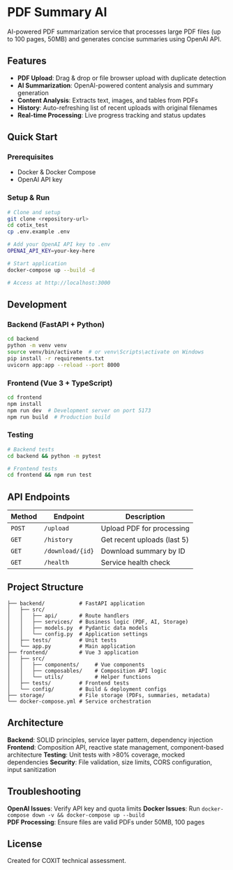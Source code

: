 # PDF Summary AI

AI-powered PDF summarization service that processes large PDF files (up to 100 pages, 50MB) and generates concise summaries using OpenAI API.

## Features

- **PDF Upload**: Drag & drop or file browser upload with duplicate detection
- **AI Summarization**: OpenAI-powered content analysis and summary generation  
- **Content Analysis**: Extracts text, images, and tables from PDFs
- **History**: Auto-refreshing list of recent uploads with original filenames
- **Real-time Processing**: Live progress tracking and status updates

## Quick Start

### Prerequisites
- Docker & Docker Compose
- OpenAI API key

### Setup & Run
```bash
# Clone and setup
git clone <repository-url>
cd cotix_test
cp .env.example .env

# Add your OpenAI API key to .env
OPENAI_API_KEY=your-key-here

# Start application
docker-compose up --build -d

# Access at http://localhost:3000
```

## Development

### Backend (FastAPI + Python)
```bash
cd backend
python -m venv venv
source venv/bin/activate  # or venv\Scripts\activate on Windows
pip install -r requirements.txt
uvicorn app:app --reload --port 8000
```

### Frontend (Vue 3 + TypeScript)
```bash
cd frontend
npm install
npm run dev  # Development server on port 5173
npm run build  # Production build
```

### Testing
```bash
# Backend tests
cd backend && python -m pytest

# Frontend tests  
cd frontend && npm run test
```

## API Endpoints

| Method | Endpoint | Description |
|--------|----------|-------------|
| `POST` | `/upload` | Upload PDF for processing |
| `GET` | `/history` | Get recent uploads (last 5) |
| `GET` | `/download/{id}` | Download summary by ID |
| `GET` | `/health` | Service health check |

## Project Structure

```
├── backend/           # FastAPI application
│   ├── src/
│   │   ├── api/       # Route handlers
│   │   ├── services/  # Business logic (PDF, AI, Storage)
│   │   ├── models.py  # Pydantic data models
│   │   └── config.py  # Application settings
│   ├── tests/         # Unit tests
│   └── app.py         # Main application
├── frontend/          # Vue 3 application  
│   ├── src/
│   │   ├── components/     # Vue components
│   │   ├── composables/    # Composition API logic
│   │   └── utils/          # Helper functions
│   ├── tests/         # Frontend tests
│   └── config/        # Build & deployment configs
├── storage/           # File storage (PDFs, summaries, metadata)
└── docker-compose.yml # Service orchestration
```

## Architecture

**Backend**: SOLID principles, service layer pattern, dependency injection
**Frontend**: Composition API, reactive state management, component-based architecture
**Testing**: Unit tests with >80% coverage, mocked dependencies
**Security**: File validation, size limits, CORS configuration, input sanitization

## Troubleshooting

**OpenAI Issues**: Verify API key and quota limits
**Docker Issues**: Run `docker-compose down -v && docker-compose up --build`  
**PDF Processing**: Ensure files are valid PDFs under 50MB, 100 pages

## License

Created for COXIT technical assessment.
